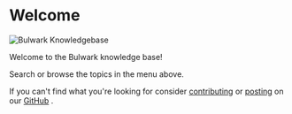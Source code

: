 Welcome
======

![Bulwark Knowledgebase](assets/images/intro_animated.svg "Bulwark Knowledgebase")

Welcome to the Bulwark knowledge base!

Search or browse the topics in the menu above.

If you can't find what you're looking for consider [contributing](https://github.com/bulwark-crypto/bulwark-kb/pulls) or [posting](https://github.com/bulwark-crypto/bulwark-kb/issues) on our [GitHub](https://github.com/bulwark-crypto/bulwark-kb) .
